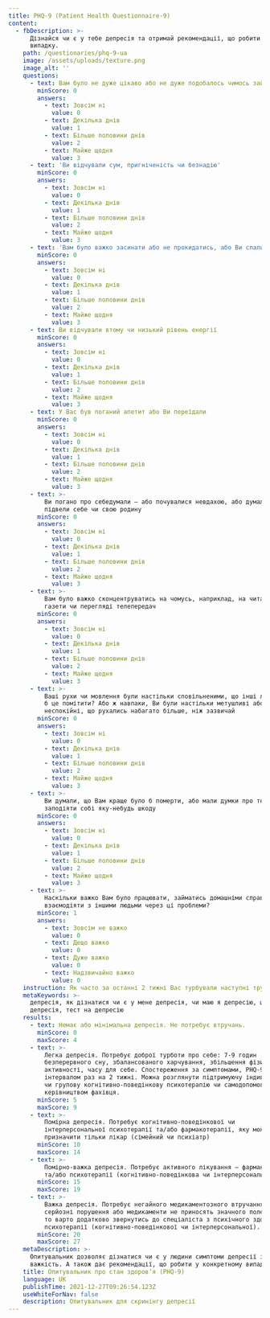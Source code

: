 ```yaml
---
title: PHQ-9 (Patient Health Questionnaire-9)
content:
  - fbDescription: >-
      Дізнайся чи є у тебе депресія та отримай рекомендації, що робити у твоєму
      випадку.
    path: /questionaries/phq-9-ua
    image: /assets/uploads/texture.png
    image_alt: ''
    questions:
      - text: Вам було не дуже цікаво або не дуже подобалось чимось займатись
        minScore: 0
        answers:
          - text: Зовсім ні
            value: 0
          - text: Декілька днів
            value: 1
          - text: Більше половини днів
            value: 2
          - text: Майже щодня
            value: 3
      - text: 'Ви відчували сум, пригніченість чи безнадію'
        minScore: 0
        answers:
          - text: Зовсім ні
            value: 0
          - text: Декілька днів
            value: 1
          - text: Більше половини днів
            value: 2
          - text: Майже щодня
            value: 3
      - text: 'Вам було важко засинати або не прокидатись, або Ви спали надто довго'
        minScore: 0
        answers:
          - text: Зовсім ні
            value: 0
          - text: Декілька днів
            value: 1
          - text: Більше половини днів
            value: 2
          - text: Майже щодня
            value: 3
      - text: Ви відчували втому чи низький рівень енергії
        minScore: 0
        answers:
          - text: Зовсім ні
            value: 0
          - text: Декілька днів
            value: 1
          - text: Більше половини днів
            value: 2
          - text: Майже щодня
            value: 3
      - text: У Вас був поганий апетит або Ви переїдали
        minScore: 0
        answers:
          - text: Зовсім ні
            value: 0
          - text: Декілька днів
            value: 1
          - text: Більше половини днів
            value: 2
          - text: Майже щодня
            value: 3
      - text: >-
          Ви погано про себедумали – або почувалися невдахою, або думали що
          підвели себе чи свою родину
        minScore: 0
        answers:
          - text: Зовсім ні
            value: 0
          - text: Декілька днів
            value: 1
          - text: Більше половини днів
            value: 2
          - text: Майже щодня
            value: 3
      - text: >-
          Вам було важко сконцентруватись на чомусь, наприклад, на читанні
          газети чи перегляді телепередач
        minScore: 0
        answers:
          - text: Зовсім ні
            value: 0
          - text: Декілька днів
            value: 1
          - text: Більше половини днів
            value: 2
          - text: Майже щодня
            value: 3
      - text: >-
          Ваші рухи чи мовлення були настільки сповільненими, що інші люди могли
          б це помітити? Або ж навпаки, Ви були настільки метушливі або
          неспокійні, що рухались набагато більше, ніж зазвичай
        minScore: 0
        answers:
          - text: Зовсім ні
            value: 0
          - text: Декілька днів
            value: 1
          - text: Більше половини днів
            value: 2
          - text: Майже щодня
            value: 3
      - text: >-
          Ви думали, що Вам краще було б померти, або мали думки про те, щоб
          заподіяти собі яку-небудь шкоду
        minScore: 0
        answers:
          - text: Зовсім ні
            value: 0
          - text: Декілька днів
            value: 1
          - text: Більше половини днів
            value: 2
          - text: Майже щодня
            value: 3
      - text: >-
          Наскільки важко Вам було працювати, займатись домашніми справами або
          взаємодіяти з іншими людьми через ці проблеми?
        minScore: 1
        answers:
          - text: Зовсім не важко
            value: 0
          - text: Дещо важко
            value: 0
          - text: Дуже важко
            value: 0
          - text: Надзвичайно важко
            value: 0
    instruction: Як часто за останні 2 тижні Вас турбували наступні труднощі?
    metaKeywords: >-
      депресія, як дізнатися чи є у мене депресія, чи маю я депресію, що таке
      депресія, тест на депресію
    results:
      - text: Немає або мінімальна депресія. Не потребує втручань.
        minScore: 0
        maxScore: 4
      - text: >-
          Легка депресія. Потребує доброї турботи про себе: 7-9 годин
          безперервного сну, збалансованого харчування, збільшення фізичної
          активності, часу для себе. Спостереження за симптомами, PHQ-9 з
          інтервалом раз на 2 тижні. Можна розглянути підтримуючу індивідуальну
          чи групову когнітивно-поведінкову психотерапію чи самодопомогу під
          керівництвом фахівця.
        minScore: 5
        maxScore: 9
      - text: >-
          Помірна депресія. Потребує когнітивно-поведінкової чи
          інтерперсональної психотерапії та/або фармакотерапії, яку може
          призначити тільки лікар (сімейний чи психіатр)
        minScore: 10
        maxScore: 14
      - text: >-
          Помірно-важка депресія. Потребує активного лікування – фармакотерапії
          та/або психотерапії (когнітивно-поведінкова чи інтерперсональна)
        minScore: 15
        maxScore: 19
      - text: >-
          Важка депресія. Потребує негайного медикаментозного втручання. Якщо є
          серйозні порушення або медикаменти не приносять значного полегшення,
          то варто додатково звернутись до спеціаліста з психічного здоровʼя для
          психотерапії (когнітивно-поведінкової чи інтерперсональної). 
        minScore: 20
        maxScore: 27
    metaDescription: >-
      Опитувальник дозволяє дізнатися чи є у людини симптоми депресії і її
      важкість. А також дає рекомендації, що робити у конкретному випадку. 
    title: Опитувальник про стан здоровʼя (PHQ-9)
    language: UK
    publishTime: 2021-12-27T09:26:54.123Z
    useWhiteForNav: false
    description: Опитувальник для скринінгу депресії
---
```

